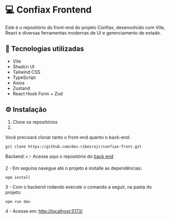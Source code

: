 # 💻 Confiax Frontend
Este é o repositório do front-end do projeto Confiax, desenvolvido com Vite, React e diversas ferramentas modernas de UI e gerenciamento de estado.

## 🚀 Tecnologias utilizadas
- Vite
- Shadcn UI
- Tailwind CSS
- TypeScript
- Axios
- Zustand
- React Hook Form + Zod


## ⚙️ Instalação

1. Clone os repositórios
2. 
Você precisará clonar tanto o front-end quanto o back-end:
```
git clone https://github.com/dev-ribeirojr/confiax-front.git
```

Backend:
👉 Acesse aqui o repositório do [back end](https://github.com/dev-ribeirojr/confiax-back)

2 - Em seguina navegue até o projeto e installe as dependências:
```
npm install
```

3 - Com o backend rodando execute o comando a seguir, na pasta do projeto:
```
npm run dev
```

4 - Acesse em:
[http://localhost:5173/](http://localhost:5173/)

